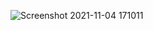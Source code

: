 ![Screenshot 2021-11-04 171011](https://user-images.githubusercontent.com/89110625/140287418-df0c704f-d925-4dc3-861e-c863af1adba2.png)

